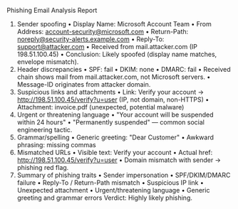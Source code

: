 Phishing Email Analysis Report
1. Sender spoofing
•	Display Name: Microsoft Account Team
•	From Address: account-security@microsoft.com
•	Return-Path: noreply@security-alerts.example.com
•	Reply-To: support@attacker.com
•	Received from mail.attacker.com (IP 198.51.100.45)
•	Conclusion: Likely spoofed (display name matches, envelope mismatch).
2. Header discrepancies
•	SPF: fail
•	DKIM: none
•	DMARC: fail
•	Received chain shows mail from mail.attacker.com, not Microsoft servers.
•	Message-ID originates from attacker domain.
3. Suspicious links and attachments
•	Link: Verify your account → http://198.51.100.45/verify?u=user (IP, not domain, non-HTTPS)
•	Attachment: invoice.pdf (unexpected, potential malware)
4. Urgent or threatening language
•	"Your account will be suspended within 24 hours"
•	"Permanently suspended" — common social engineering tactic.
5. Grammar/spelling
•	Generic greeting: "Dear Customer"
•	Awkward phrasing: missing commas
6. Mismatched URLs
•	Visible text: Verify your account
•	Actual href: http://198.51.100.45/verify?u=user
•	Domain mismatch with sender → phishing red flag.
7. Summary of phishing traits
•	Sender impersonation
•	SPF/DKIM/DMARC failure
•	Reply-To / Return-Path mismatch
•	Suspicious IP link
•	Unexpected attachment
•	Urgent/threatening language
•	Generic greeting and grammar errors
Verdict: Highly likely phishing.

